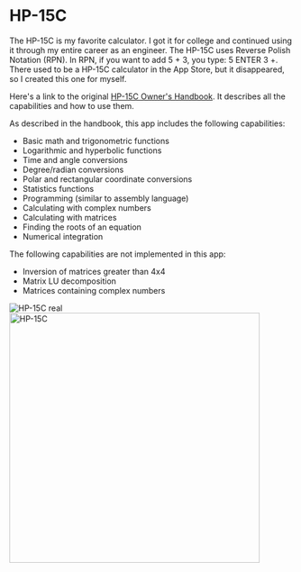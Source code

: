 # HP-15C

The HP-15C is my favorite calculator.  I got it for college and continued using it through my entire
career as an engineer.  The HP-15C uses Reverse Polish Notation (RPN).  In RPN, if you want to add 5 + 3,
you type: 5 ENTER 3 +.  There used to be a HP-15C calculator in the App Store, but it disappeared, so
I created this one for myself.

Here's a link to the original [HP-15C Owner's Handbook](https://www.hp.com/ctg/Manual/c03030589.pdf).
It describes all the capabilities and how to use them.

As described in the handbook, this app includes the following capabilities:
- Basic math and trigonometric functions
- Logarithmic and hyperbolic functions
- Time and angle conversions
- Degree/radian conversions
- Polar and rectangular coordinate conversions
- Statistics functions
- Programming (similar to assembly language)
- Calculating with complex numbers
- Calculating with matrices
- Finding the roots of an equation
- Numerical integration

The following capabilities are not implemented in this app:
- Inversion of matrices greater than 4x4
- Matrix LU decomposition
- Matrices containing complex numbers


![HP-15C real](https://github.com/InvaderZim62/HP-15C/assets/34785252/735b87c2-83e4-4166-8e8f-c491a5797939)
&nbsp;&nbsp;&nbsp;
<img width="444" alt="HP-15C" src="https://github.com/InvaderZim62/HP-15C/assets/34785252/dbde09fc-d7fa-49a3-b39d-e69471f035ff">
